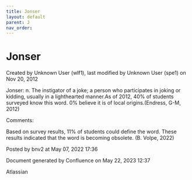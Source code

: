 ```yaml
---
title: Jonser
layout: default
parent: J
nav_order:
---
```


# Jonser

Created by  Unknown User (wlf1), last modified by  Unknown User (spe1) on Nov 20, 2012

Jonser: n. The instigator of a joke; a person who participates in joking or kidding, usually in a lighthearted manner.As of 2012, 40% of students surveyed know this word. 0% believe it is of local origins.(Endress, G-M, 2012)

Comments:

Based on survey results, 11% of students could define the word. These results indicated that the word is becoming obsolete. (B. Volpe, 2022) 

Posted by bnv2 at May 07, 2022 17:36

Document generated by Confluence on May 22, 2023 12:37

Atlassian
